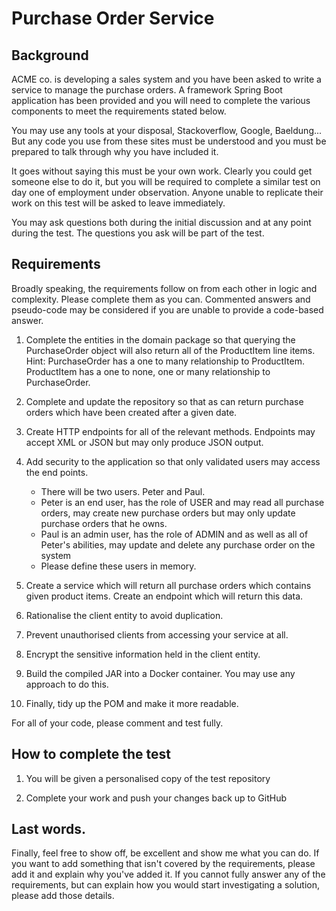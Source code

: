 # Purchase Order Service

## Background 

ACME co. is developing a sales system and you have been asked to write a service to manage the purchase orders.  A framework Spring Boot application has been provided and you will need to complete the various components to meet the requirements stated below.

You may use any tools at your disposal, Stackoverflow, Google, Baeldung... But any code you use from these sites must be understood and you must be prepared to talk through why you have included it.

It goes without saying this must be your own work.  Clearly you could get someone else to do it, but you will be required to complete a similar test on day one of employment under observation. Anyone unable to replicate their work on this test will be asked to leave immediately.

You may ask questions both during the initial discussion and at any point during the test.  The questions you ask will be part of the test.

## Requirements

Broadly speaking, the requirements follow on from each other in logic and complexity.  Please complete them as you can.  Commented answers and pseudo-code may be considered if you are unable to provide a code-based answer.


1. Complete the entities in the domain package so that querying the PurchaseOrder object will also return all of the ProductItem line items.  Hint: PurchaseOrder has a one to many relationship to ProductItem.  ProductItem has a one to none, one or many relationship to PurchaseOrder.


2. Complete and update the repository so that as can return purchase orders which have been created after a given date.


3. Create HTTP endpoints for all of the relevant methods.  Endpoints may accept XML or JSON but may only produce JSON output.  


4. Add security to the application so that only validated users may access the end points.  
    * There will be two users.  Peter and Paul.  
    * Peter is an end user, has the role of USER and may read all purchase orders, may create new purchase orders but may only update purchase orders that he owns.  
    * Paul is an admin user, has the role of ADMIN and as well as all of Peter's abilities, may update and delete any purchase order on the system
    * Please define these users in memory.

 
5. Create a service which will return all purchase orders which contains given product items.  Create an endpoint which will return this data.


6. Rationalise the client entity to avoid duplication.


7. Prevent unauthorised clients from accessing your service at all.


8. Encrypt the sensitive information held in the client entity.


9. Build the compiled JAR into a Docker container.  You may use any approach to do this.


10. Finally, tidy up the POM and make it more readable.


For all of your code, please comment and test fully.


## How to complete the test

1. You will be given a personalised copy of the test repository 


2. Complete your work and push your changes back up to GitHub


## Last words.

Finally, feel free to show off, be excellent and show me what you can do.  If you want to add something that isn't covered by the requirements, please add it and explain why you've added it.  If you cannot fully answer any of the requirements, but can explain how you would start investigating a solution, please add those details.
